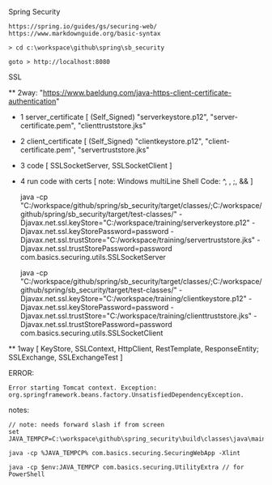 Spring Security

	https://spring.io/guides/gs/securing-web/
	https://www.markdownguide.org/basic-syntax

	> cd c:\workspace\github\spring\sb_security

	goto > http://localhost:8080

SSL

** 2way: "https://www.baeldung.com/java-https-client-certificate-authentication"

* 1 server_certificate [ (Self_Signed) "serverkeystore.p12", "server-certificate.pem", "clienttruststore.jks"

* 2 client_certificate [ (Self_Signed) "clientkeystore.p12", "client-certificate.pem", "servertruststore.jks"

* 3 code [ SSLSocketServer, SSLSocketClient ]

* 4 run code with certs [ note: Windows multiLine Shell Code: ^, \, ;, && ]


	java -cp "C:/workspace/github/spring/sb_security/target/classes/;C:/workspace/github/spring/sb_security/target/test-classes/" -Djavax.net.ssl.keyStore="C:/workspace/training/serverkeystore.p12" -Djavax.net.ssl.keyStorePassword=password -Djavax.net.ssl.trustStore="C:/workspace/training/servertruststore.jks" -Djavax.net.ssl.trustStorePassword=password com.basics.securing.utils.SSLSocketServer

	java -cp "C:/workspace/github/spring/sb_security/target/classes/;C:/workspace/github/spring/sb_security/target/test-classes/" -Djavax.net.ssl.keyStore="C:/workspace/training/clientkeystore.p12" -Djavax.net.ssl.keyStorePassword=password -Djavax.net.ssl.trustStore="C:/workspace/training/clienttruststore.jks" -Djavax.net.ssl.trustStorePassword=password com.basics.securing.utils.SSLSocketClient

** 1way [ KeyStore, SSLContext, HttpClient, RestTemplate, ResponseEntity; SSLExchange, SSLExchangeTest ]

ERROR:

	Error starting Tomcat context. Exception: org.springframework.beans.factory.UnsatisfiedDependencyException.

notes:

	// note: needs forward slash if from screen
	set JAVA_TEMPCP=C:\workspace\github\spring_security\build\classes\java\main\

	java -cp %JAVA_TEMPCP% com.basics.securing.SecuringWebApp -Xlint

	java -cp $env:JAVA_TEMPCP com.basics.securing.UtilityExtra // for PowerShell
